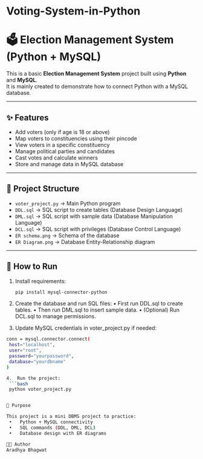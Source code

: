 # Voting-System-in-Python

# 🗳️ Election Management System (Python + MySQL)

This is a basic **Election Management System** project built using **Python** and **MySQL**.  
It is mainly created to demonstrate how to connect Python with a MySQL database.  

---

## ✨ Features
- Add voters (only if age is 18 or above)  
- Map voters to constituencies using their pincode  
- View voters in a specific constituency  
- Manage political parties and candidates  
- Cast votes and calculate winners  
- Store and manage data in MySQL database  

---

## 📂 Project Structure
- `voter_project.py` → Main Python program  
- `DDL.sql` → SQL script to create tables (Database Design Language)  
- `DML.sql` → SQL script with sample data (Database Manipulation Language)  
- `DCL.sql` → SQL script with privileges (Database Control Language)  
- `ER schema.png` → Schema of the database  
- `ER Diagram.png` → Database Entity-Relationship diagram  

---

## 🚀 How to Run
1. Install requirements:
   ```bash
   pip install mysql-connector-python

2.	Create the database and run SQL files:
	•	First run DDL.sql to create tables.
	•	Then run DML.sql to insert sample data.
	•	(Optional) Run DCL.sql to manage permissions.

3.	Update MySQL credentials in voter_project.py if needed:
   ```bash
   conn = mysql.connector.connect(
    host="localhost",
    user="root",
    password="yourpassword",
    database="yourdbname"
)

4.	Run the project:
    ```bash
    python voter_project.py


🎯 Purpose

This project is a mini DBMS project to practice:
	•	Python + MySQL connectivity
	•	SQL commands (DDL, DML, DCL)
	•	Database design with ER diagrams

👨‍💻 Author
Aradhya Bhagwat
